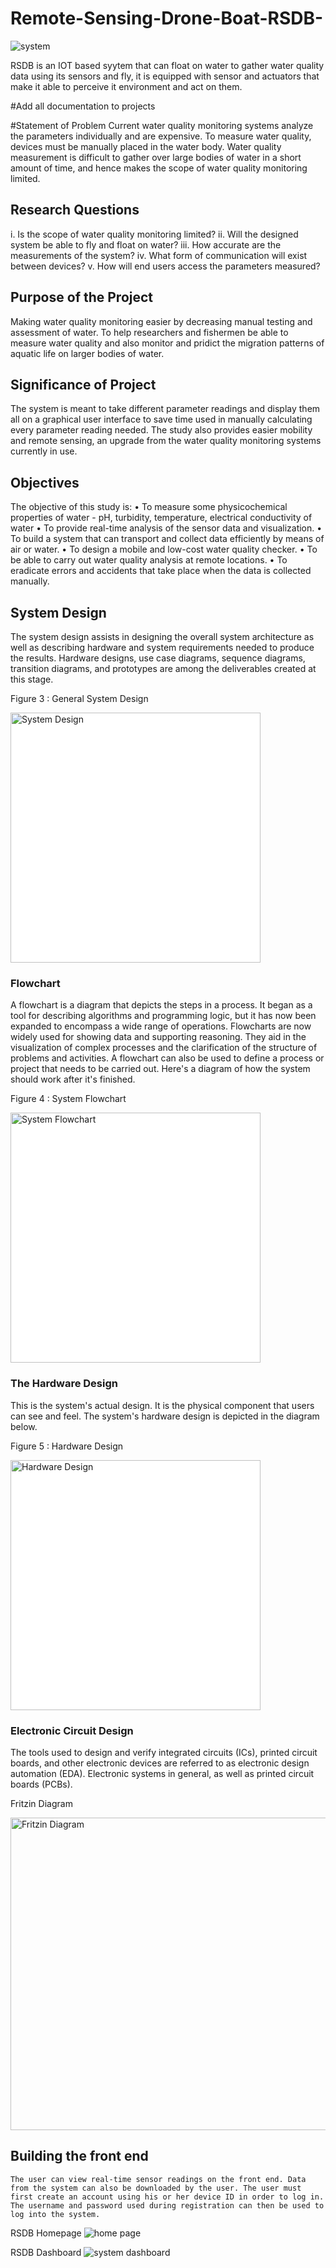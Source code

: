 # Remote-Sensing-Drone-Boat-RSDB-
<img
  src="./images/rsdb.jpg"
  alt="system"
  title="RSDB"
  style="display: inline-block; margin: 0 auto; max-width: 300px">

RSDB is an IOT based syytem that can float on water to gather water quality data using its sensors and fly, it is equipped with sensor and actuators that make it able to perceive it environment and act on them. 


#Add all documentation to projects 

#Statement of Problem
Current water quality monitoring systems analyze the parameters individually and are expensive. To measure water quality, 
devices must be manually placed in the water body. Water quality measurement is difficult to gather over large bodies of water in a short amount of time, 
and hence makes the scope of water quality monitoring limited. 

## Research Questions
i.	Is the scope of water quality monitoring limited?
ii.	Will the designed system be able to fly and float on water?
iii.	How accurate are the measurements of the system?
iv.	What form of communication will exist between devices?
v.	How will end users access the parameters measured?

## Purpose of the Project
Making water quality monitoring easier by decreasing manual testing and assessment of water.
To help researchers and fishermen be able to measure water quality and also monitor and pridict 
the migration patterns of aquatic life on larger bodies of water.

## Significance of Project
The system is meant to take different parameter readings and display them all on a graphical user interface 
to save time used in manually calculating every parameter reading needed. 
The study also provides easier mobility and remote sensing, an upgrade from the water quality monitoring systems currently in use.

## Objectives
The objective of this study is:
•	To measure some physicochemical properties of water - pH, turbidity, temperature, electrical conductivity of water
•	To provide real-time analysis of the sensor data and visualization.
•	To build a system that can transport and collect data efficiently by means of air or water.
•	To design a mobile and low-cost water quality checker.
•	To be able to carry out water quality analysis at remote locations. 
•	To eradicate errors and accidents that take place when the data is collected manually.

## System Design
The system design assists in designing the overall system architecture as well as describing hardware and system requirements needed to produce the results. Hardware designs, use case diagrams, sequence diagrams, transition diagrams, and prototypes are among the deliverables created at this stage.




Figure 3 : General System Design
<!-- ![My System Design](images/systemdesign.png) --> 
 <img
  src="./images/systemdesign.png"
  alt="System Design"
  title="System Design"
  style="display: inline-block; margin: 0 auto; height: 400px; width:400px; background-color: white;">

### Flowchart
A flowchart is a diagram that depicts the steps in a process. It began as a tool for describing algorithms and programming logic, but it has now been expanded to encompass a wide range of operations. Flowcharts are now widely used for showing data and supporting reasoning. They aid in the visualization of complex processes and the clarification of the structure of problems and activities. A flowchart can also be used to define a process or project that needs to be carried out. Here's a diagram of how the system should work after it's finished.

Figure 4 : System Flowchart
<!-- ![My System Flowchart](images/flowchart.png) --> 
  <img
  src="./images/flowchart.png"
  alt="System Flowchart"
  title="System Flowchart"
  style="display: inline-block; margin: auto; height: 400px; width:400px; background-color: white;">
 
### The Hardware Design
This is the system's actual design. It is the physical component that users can see and feel. The system's hardware design is depicted in the diagram below.
 
Figure 5 : Hardware Design 
<!-- ![My Hardware Design](images/hardwaredesign.png) -->
<img
  src="./images/hardwaredesign.png"
  alt="Hardware Design"
  title="Hardware Design"
  style="display: inline-block; margin: auto; height: 400px; width:400px; background-color: white;">
 

### Electronic Circuit Design 
The tools used to design and verify integrated circuits (ICs), printed circuit boards, and other electronic devices are referred to as electronic design automation (EDA). Electronic systems in general, as well as printed circuit boards (PCBs).

Fritzin Diagram
<!-- ![My Fritzin Diagram](images/fritzingdiagram.jpg) -->
<img
  src="./images/fritzingdiagram.jpg"
  alt="Fritzin Diagram"
  title="Fritzin Diagram"
  style="display: inline-block; margin: auto; height: 500px; width:800px;">


## Building the front end
	The user can view real-time sensor readings on the front end. Data from the system can also be downloaded by the user. The user must first create an account using his or her device ID in order to log in. The username and password used during registration can then be used to log into the system.

RSDB Homepage
<img
  src="./images/homePage.PNG"
  alt="home page"
  title="RSDB home Page"
  style="display: inline-block; margin: 0 auto; ">


RSDB Dashboard
<img
  src="./images/dashboard.jpg"
  alt="system dashboard"
  title="RSDB dashboard"
  style="display: inline-block; margin: 0 auto; ">